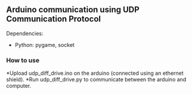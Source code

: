 ## Arduino communication using UDP Communication Protocol

Dependencies:

* Python: pygame, socket

### How to use

*Upload udp_diff_drive.ino on the arduino (connected using an ethernet shield).
*Run udp_diff_drive.py to communicate between the arduino and computer.
